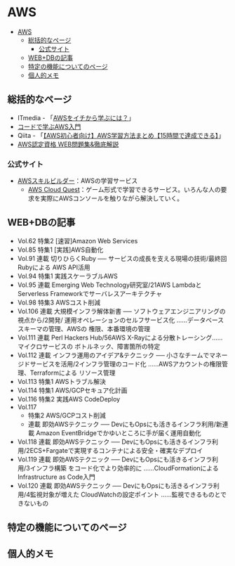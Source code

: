 # AWS

- [AWS](#aws)
  - [総括的なページ](#総括的なページ)
    - [公式サイト](#公式サイト)
  - [WEB+DBの記事](#webdbの記事)
  - [特定の機能についてのページ](#特定の機能についてのページ)
  - [個人的メモ](#個人的メモ)

## 総括的なページ

- ITmedia - 「[AWSをイチから学ぶには？](https://www.itmedia.co.jp/news/articles/2404/09/news158.html)」
- [コードで学ぶAWS入門](https://tomomano.github.io/learn-aws-by-coding/)
- Qiita - 「[【AWS初心者向け】AWS学習方法まとめ【15時間で達成できる】](https://qiita.com/toma_shohei/items/b7a001d26bd988d52021#aws学習を始めようと考えている人)」
- [AWS認定資格 WEB問題集&徹底解説](https://aws-exam.net/clf/)

### 公式サイト

- [AWSスキルビルダー](https://aws.amazon.com/jp/training/digital/)：AWSの学習サービス
  - [AWS Cloud Quest](https://aws.amazon.com/jp/training/digital/aws-cloud-quest/)：ゲーム形式で学習できるサービス。いろんな人の要求を実際にAWSコンソールを触りながら解決していく。

## WEB+DBの記事

- Vol.62 特集2 [速習]Amazon Web Services
- Vol.85 特集1 [実践]AWS自動化
- Vol.91 連載 切りひらくRuby ── サービスの成長を支える現場の技術/最終回 Rubyによる AWS API活用
- Vol.94 特集1 実践スケーラブルAWS
- Vol.95 連載 Emerging Web Technology研究室/21AWS LambdaとServerless Frameworkでサーバレスアーキテクチャ
- Vol.98 特集3 AWSコスト削減
- Vol.106 連載 大規模インフラ解体新書 ── ソフトウェアエンジニアリングの視点から/2開発/ 運用オペレーションのセルフサービス化 ......データベーススキーマの管理、AWSの 権限、本番環境の管理
- Vol.111 連載 Perl Hackers Hub/56AWS X-Rayによる分散トレーシング......マイクロサービスの ボトルネック、障害箇所の特定
- Vol.112 連載 インフラ運用のアイデア&テクニック ── 小さなチームでマネージドサービスを活用/2インフラ管理のコード化 ......AWSアカウントの権限管理、Terraformによる リソース管理
- Vol.113 特集1 AWSトラブル解決
- Vol.114 特集1 AWS/GCPセキュア化計画
- Vol.116 特集2 実践AWS CodeDeploy
- Vol.117
  - 特集2 AWS/GCPコスト削減
  - 連載 即効AWSテクニック ── DevにもOpsにも活きるインフラ利用/新連載 Amazon EventBridgeでかゆいところに手が届く運用自動化
- Vol.118 連載 即効AWSテクニック ── DevにもOpsにも活きるインフラ利用/2ECS+Fargateで実現するコンテナによる安全・確実なデプロイ
- Vol.119 連載 即効AWSテクニック ── DevにもOpsにも活きるインフラ利用/3インフラ構築 をコード化でより効率的に ......CloudFormationによるInfrastructure as Code入門
- Vol.120 連載 即効AWSテクニック ── DevにもOpsにも活きるインフラ利用/4監視対象が増えた CloudWatchの設定ポイント ......監視できるものとできないもの

## 特定の機能についてのページ

## 個人的メモ
